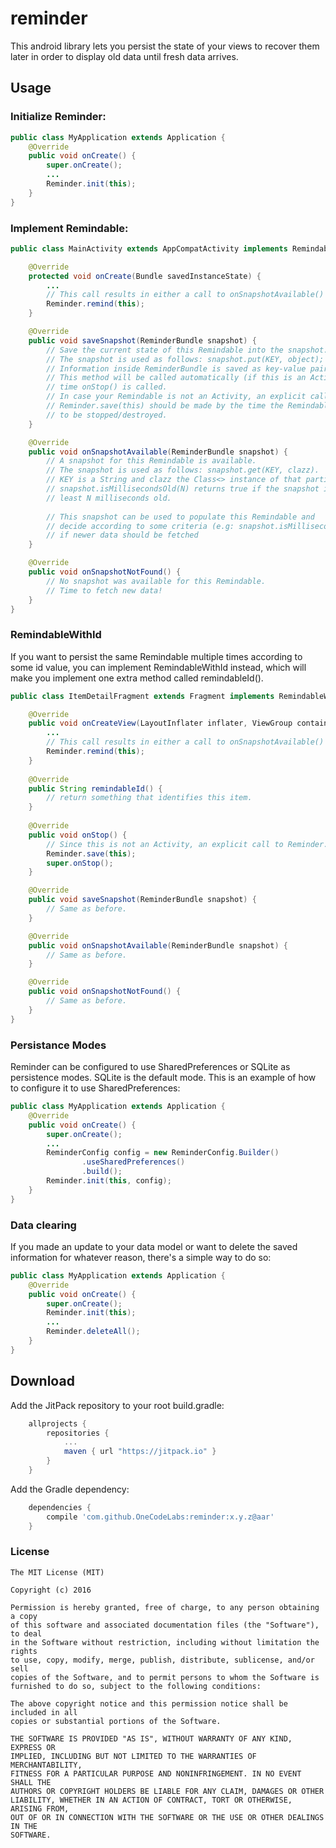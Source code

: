# reminder
This android library lets you persist the state of your views to recover them later in order to display old data until fresh data arrives.

Usage
--------

### Initialize Reminder:

```java
public class MyApplication extends Application {
    @Override
    public void onCreate() {
        super.onCreate();
        ...
        Reminder.init(this);
    }
}

```

### Implement Remindable:

```java
public class MainActivity extends AppCompatActivity implements Remindable {

    @Override
    protected void onCreate(Bundle savedInstanceState) {
        ...
        // This call results in either a call to onSnapshotAvailable() or onSnapshotNotFound().
        Reminder.remind(this);
    }

    @Override
    public void saveSnapshot(ReminderBundle snapshot) {
        // Save the current state of this Remindable into the snapshot.
        // The snapshot is used as follows: snapshot.put(KEY, object);
        // Information inside ReminderBundle is saved as key-value pairs.
        // This method will be called automatically (if this is an Activity) by the 
        // time onStop() is called.
        // In case your Remindable is not an Activity, an explicit call to 
        // Reminder.save(this) should be made by the time the Remindable is about
        // to be stopped/destroyed.
    }

    @Override
    public void onSnapshotAvailable(ReminderBundle snapshot) {
        // A snapshot for this Remindable is available.
        // The snapshot is used as follows: snapshot.get(KEY, clazz).
        // KEY is a String and clazz the Class<> instance of that particular object.
        // snapshot.isMillisecondsOld(N) returns true if the snapshot is at
        // least N milliseconds old.
        
        // This snapshot can be used to populate this Remindable and
        // decide according to some criteria (e.g: snapshot.isMillisecondsOld(TIME_LIMIT))
        // if newer data should be fetched
    }

    @Override
    public void onSnapshotNotFound() {
        // No snapshot was available for this Remindable.
        // Time to fetch new data!
    }
}

```

### RemindableWithId

If you want to persist the same Remindable multiple times according to some id value, you can implement RemindableWithId instead, which will make you implement one extra method called remindableId().

```java
public class ItemDetailFragment extends Fragment implements RemindableWithId {

    @Override
    public void onCreateView(LayoutInflater inflater, ViewGroup container, Bundle savedInstanceState) {
        ...
        // This call results in either a call to onSnapshotAvailable() or onSnapshotNotFound().
        Reminder.remind(this);
    }
    
    @Override
    public String remindableId() {
        // return something that identifies this item.
    }
    
    @Override
    public void onStop() {
        // Since this is not an Activity, an explicit call to Reminder.save(this) must be made.
        Reminder.save(this);
        super.onStop();
    }

    @Override
    public void saveSnapshot(ReminderBundle snapshot) {
        // Same as before.
    }

    @Override
    public void onSnapshotAvailable(ReminderBundle snapshot) {
        // Same as before.
    }

    @Override
    public void onSnapshotNotFound() {
        // Same as before.
    }
}

```

### Persistance Modes

Reminder can be configured to use SharedPreferences or SQLite as persistence modes. SQLite is the default mode. This is an example of how to configure it to use SharedPreferences:

```java
public class MyApplication extends Application {
    @Override
    public void onCreate() {
        super.onCreate();
        ...
        ReminderConfig config = new ReminderConfig.Builder()
                .useSharedPreferences()
                .build();
        Reminder.init(this, config);
    }
}

```

### Data clearing

If you made an update to your data model or want to delete the saved information for whatever reason, there's a simple way to do so:

```java
public class MyApplication extends Application {
    @Override
    public void onCreate() {
        super.onCreate();
        Reminder.init(this);
        ...
        Reminder.deleteAll();
    }
}

```

Download
--------
Add the JitPack repository to your root build.gradle:

```groovy
	allprojects {
		repositories {
			...
			maven { url "https://jitpack.io" }
		}
	}
```
Add the Gradle dependency:
```groovy
	dependencies {
		compile 'com.github.OneCodeLabs:reminder:x.y.z@aar'
	}
```

### License

    The MIT License (MIT)
    
    Copyright (c) 2016 
    
    Permission is hereby granted, free of charge, to any person obtaining a copy
    of this software and associated documentation files (the "Software"), to deal
    in the Software without restriction, including without limitation the rights
    to use, copy, modify, merge, publish, distribute, sublicense, and/or sell
    copies of the Software, and to permit persons to whom the Software is
    furnished to do so, subject to the following conditions:
    
    The above copyright notice and this permission notice shall be included in all
    copies or substantial portions of the Software.
    
    THE SOFTWARE IS PROVIDED "AS IS", WITHOUT WARRANTY OF ANY KIND, EXPRESS OR
    IMPLIED, INCLUDING BUT NOT LIMITED TO THE WARRANTIES OF MERCHANTABILITY,
    FITNESS FOR A PARTICULAR PURPOSE AND NONINFRINGEMENT. IN NO EVENT SHALL THE
    AUTHORS OR COPYRIGHT HOLDERS BE LIABLE FOR ANY CLAIM, DAMAGES OR OTHER
    LIABILITY, WHETHER IN AN ACTION OF CONTRACT, TORT OR OTHERWISE, ARISING FROM,
    OUT OF OR IN CONNECTION WITH THE SOFTWARE OR THE USE OR OTHER DEALINGS IN THE
    SOFTWARE.

